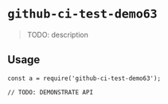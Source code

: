 
# `github-ci-test-demo63`

> TODO: description

## Usage

```
const a = require('github-ci-test-demo63');

// TODO: DEMONSTRATE API
```


